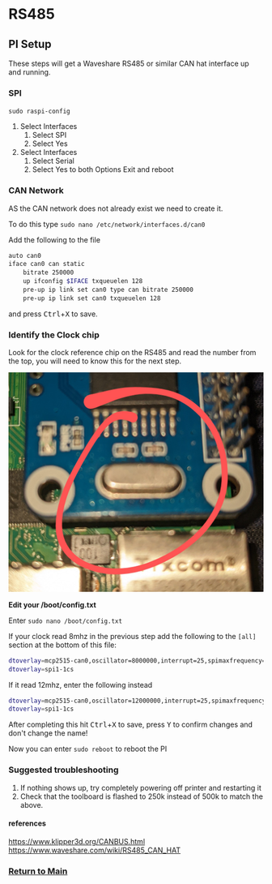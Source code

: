 # RS485

## **PI Setup**

These steps will get a Waveshare RS485 or similar CAN hat interface up and running.

### **SPI**

`sudo raspi-config`

1. Select Interfaces
   1. Select SPI
   1. Select Yes
1. Select Interfaces
   1. Select Serial
   1. Select Yes to both Options
Exit and reboot

### **CAN Network**

AS the CAN network does not already exist we need to create it.

To do this type ` sudo nano /etc/network/interfaces.d/can0 `

Add the following to the file

```bash
auto can0
iface can0 can static
    bitrate 250000
    up ifconfig $IFACE txqueuelen 128
    pre-up ip link set can0 type can bitrate 250000 
    pre-up ip link set can0 txqueuelen 128
```

and press <kbd>Ctrl</kbd>+<kbd>X</kbd> to save.


### **Identify the Clock chip**

Look for the clock reference chip on the RS485 and read the number from the top, you will need to know this for the next step.

![](images/waveshare_clock.jpg)


**Edit your /boot/config.txt**

Enter `sudo nano /boot/config.txt`

If your clock read 8mhz in the previous step add the following to the `[all]` section at the bottom of this file:

```bash
dtoverlay=mcp2515-can0,oscillator=8000000,interrupt=25,spimaxfrequency=1000000
dtoverlay=spi1-1cs
```

If it read 12mhz, enter the following instead
```bash
dtoverlay=mcp2515-can0,oscillator=12000000,interrupt=25,spimaxfrequency=2000000
dtoverlay=spi1-1cs
```
After completing this hit <kbd>Ctrl</kbd>+<kbd>X</kbd> to save, press <kbd>Y</kbd> to confirm changes and don't change the name!

Now you can enter `sudo reboot` to reboot the PI

### Suggested troubleshooting

1. If nothing shows up, try completely powering off printer and restarting it
2. Check that the toolboard is flashed to 250k instead of 500k to match the above.

#### references

https://www.klipper3d.org/CANBUS.html
https://www.waveshare.com/wiki/RS485_CAN_HAT

### [Return to Main](install.md)